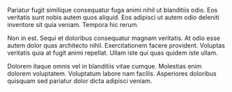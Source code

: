 Pariatur fugit similique consequatur fuga animi nihil ut blanditiis odio. Eos veritatis sunt nobis autem quos aliquid. Eos adipisci ut autem odio deleniti inventore sit quia veniam. Tempora hic rerum.
 Non in est. Sequi et doloribus consequatur magnam veritatis. At odio esse autem dolor quas architecto nihil. Exercitationem facere provident. Voluptas veritatis quia at fugit animi repellat. Ullam iste qui quas quidem iste ullam.
 Dolorem itaque omnis vel in blanditiis vitae cumque. Molestias enim dolorem voluptatem. Voluptatum labore nam facilis. Asperiores doloribus quisquam sed pariatur dolor dicta adipisci veniam.